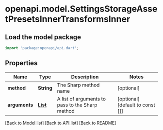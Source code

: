 # openapi.model.SettingsStorageAssetPresetsInnerTransformsInner

## Load the model package
```dart
import 'package:openapi/api.dart';
```

## Properties
Name | Type | Description | Notes
------------ | ------------- | ------------- | -------------
**method** | **String** | The Sharp method name | [optional] 
**arguments** | [**List<SettingsStorageAssetPresetsInnerTransformsInnerArgumentsInner>**](SettingsStorageAssetPresetsInnerTransformsInnerArgumentsInner.md) | A list of arguments to pass to the Sharp method | [optional] [default to const []]

[[Back to Model list]](../README.md#documentation-for-models) [[Back to API list]](../README.md#documentation-for-api-endpoints) [[Back to README]](../README.md)



